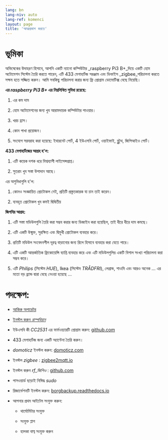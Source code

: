 ```yaml
---
lang: bn
lang-niv: auto
lang-ref: komenci
layout: page
title: 'আত্মপ্রকাশ করতে'
---
```


# ভূমিকা
অভিষেকের উদাহরণ হিসাবে, আপনি একটি ন্যানো কম্পিউটার _raspberry Pi3 B+_দিয়ে একটি হোম অটোমেশন সিস্টেম তৈরি করতে পারেন, এটি 433 মেগাহার্টজ সরঞ্জাম এবং ডিভাইস _zigbee_পরিচালনা করতে সক্ষম হতে সজ্জিত করুন। আমি সবকিছু পরিচালনা করার জন্য ফ্রি প্রোগ্রাম ডোমোটিক্স বেছে নিয়েছি।

**এর _raspberry Pi3 B+_ এর নিম্নলিখিত সুবিধা রয়েছে:**

 1. এর কম দাম

 2. হোম অটোমেশনের জন্য খুব আরামদায়ক কম্পিউটার পাওয়ার।

 3. খরচ হ্রাস।

 4. কোন পাখা প্রয়োজন।

 5. সংযোগ সরবরাহ করা হয়েছে: ইথারনেট পোর্ট, 4 ইউএসবি পোর্ট, ওয়াইফাই, ব্লুটুথ, জিপিআইও পোর্ট।



**433 মেগাহার্টজের আগ্রহ হ'ল:**

 1. এটি কয়েক দশক ধরে বিশ্বব্যাপী লাইসেন্সপ্রাপ্ত।

 2. সুতরাং খুব সস্তা উপাদান আছে।


 
এর অসুবিধাগুলি হ'ল:

 1. কোনও সংজ্ঞায়িত প্রোটোকল নেই, প্রতিটি প্রস্তুতকারক যা চান তাই করেন।

 2. ব্যবহৃত প্রোটোকল খুব কমই দ্বিদ্বিতীয়



**জিগবির আগ্রহ:**

 1. এটি সস্তা মডিউলগুলি তৈরি করা সম্ভব করার জন্য ডিজাইন করা হয়েছিল, তাই ধীরে ধীরে দাম কমছে।

 1. এটি একটি উন্মুক্ত, সুরক্ষিত এবং দ্বিমুখী প্রোটোকল ব্যবহার করে।

 1. প্রতিটি মডিউল সংবেদনশীল দূরত্ব বাড়ানোর জন্য রিলে হিসাবে ব্যবহার করা যেতে পারে।

 1. এটি একটি আন্তর্জাতিক ফ্রিকোয়েন্সি ব্যাপ্তি ব্যবহার করে এবং এটি মডিউলগুলির একটি বিশাল সংখ্যা পরিচালনা করা সম্ভব করে।

 1. এটি _Philips_ (সিস্টেম _HUE_), Ikea (সিস্টেম _TRÅDFRI_), লেগ্রান্ড, শাওমি এবং আরও অনেক ... এর মতো বড় ব্র্যান্ড দ্বারা বেছে নেওয়া হয়েছে ...



# পদক্ষেপ:

* [আকিরু অপারেটর](_posts/2020-08-31-aparataro.md)

* [ইনস্টল করুন _রাস্পবিয়ান_](_posts/2020-12-22-instali_raspbian.md)

* ইউএসবি কী _CC2531_ এর ফার্মওয়্যারটি প্রোগ্রাম করুন: [github.com](https://github.com/jmichault/flash_cc2531)
  

* 433 মেগাহার্টজ জন্য একটি অ্যান্টেনা তৈরি করুন।

*  _domoticz_ ইনস্টল করুন: [domoticz.com](https://www.domoticz.com/wiki/Raspberry_Pi)
  

* ইনস্টল _zigbee_ : [zigbee2mqtt.io](https://www.zigbee2mqtt.io/getting_started/running_zigbee2mqtt.html)

* ইনস্টল করুন _rf_জিপিও_ : [github.com](https://github.com/jmichault/rf_gpio/blob/master/LeguMin.md)
  

* পাসওয়ার্ড ছাড়াই নিষিদ্ধ _sudo_ 

* রিজার্ভেশনটি ইনস্টল করুন: [borgbackup.readthedocs.io](https://borgbackup.readthedocs.io/en/stable/installation.html)

* আপনার প্রথম আইটেম সংযুক্ত করুন:  

  * থার্মোমিটার সংযুক্ত

  * সংযুক্ত প্লাগ

  * হালকা বাল্ব সংযুক্ত করুন


